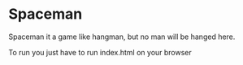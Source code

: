 # Spaceman

Spaceman it a game like hangman, but no man will be hanged here.

To run you just have to run index.html on your browser